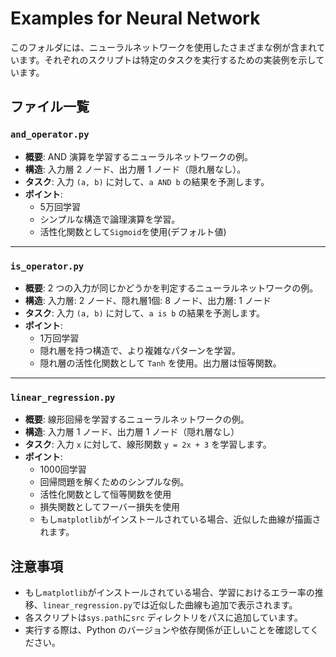 # Examples for Neural Network

このフォルダには、ニューラルネットワークを使用したさまざまな例が含まれています。それぞれのスクリプトは特定のタスクを実行するための実装例を示しています。

## ファイル一覧

### `and_operator.py`
- **概要**: AND 演算を学習するニューラルネットワークの例。
- **構造**: 入力層 2 ノード、出力層 1 ノード（隠れ層なし）。
- **タスク**: 入力 `(a, b)` に対して、`a AND b` の結果を予測します。
- **ポイント**:
  - 5万回学習
  - シンプルな構造で論理演算を学習。
  - 活性化関数として`Sigmoid`を使用(デフォルト値)

---

### `is_operator.py`
- **概要**: 2 つの入力が同じかどうかを判定するニューラルネットワークの例。
- **構造**: 入力層: 2 ノード、隠れ層1個: 8 ノード、出力層: 1 ノード
- **タスク**: 入力 `(a, b)` に対して、`a is b` の結果を予測します。
- **ポイント**:
  - 1万回学習
  - 隠れ層を持つ構造で、より複雑なパターンを学習。
  - 隠れ層の活性化関数として `Tanh` を使用。出力層は恒等関数。

---

### `linear_regression.py`
- **概要**: 線形回帰を学習するニューラルネットワークの例。
- **構造**: 入力層 1 ノード、出力層 1 ノード（隠れ層なし）
- **タスク**: 入力 `x` に対して、線形関数 `y = 2x + 3` を学習します。
- **ポイント**:
  - 1000回学習
  - 回帰問題を解くためのシンプルな例。
  - 活性化関数として恒等関数を使用
  - 損失関数としてフーバー損失を使用
  - もし`matplotlib`がインストールされている場合、近似した曲線が描画されます。

## 注意事項
- もし`matplotlib`がインストールされている場合、学習におけるエラー率の推移、`linear_regression.py`では近似した曲線も追加で表示されます。
- 各スクリプトは`sys.path`に`src` ディレクトリをパスに追加しています。
- 実行する際は、Python のバージョンや依存関係が正しいことを確認してください。

